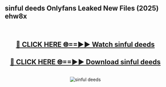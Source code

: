 <h2>sinful deeds Onlyfans Leaked New Files (2025) ehw8x</h2>
<br>
<div align="center">
<h2><a href="https://mediafiles.top/sinful_deeds&ref=git" rel="nofollow">🔴 CLICK HERE 🌐==►► Watch sinful deeds</a></h2>
<h2><a href="https://mediafiles.top/sinful_deeds&ref=git" rel="nofollow">🔴 CLICK HERE 🌐==►► Download sinful deeds</a></h2>
<br>
<a href="https://mediafiles.top/sinful_deeds&ref=git" rel="nofollow" data-target="animated-image.originalLink"><img src="https://i.ibb.co.com/xMMVF88/686577567.gif" alt="sinful deeds" style="max-width: 100%; display: inline-block;" data-target="animated-image.originalImage"></a>
</div>
<br>
<br>